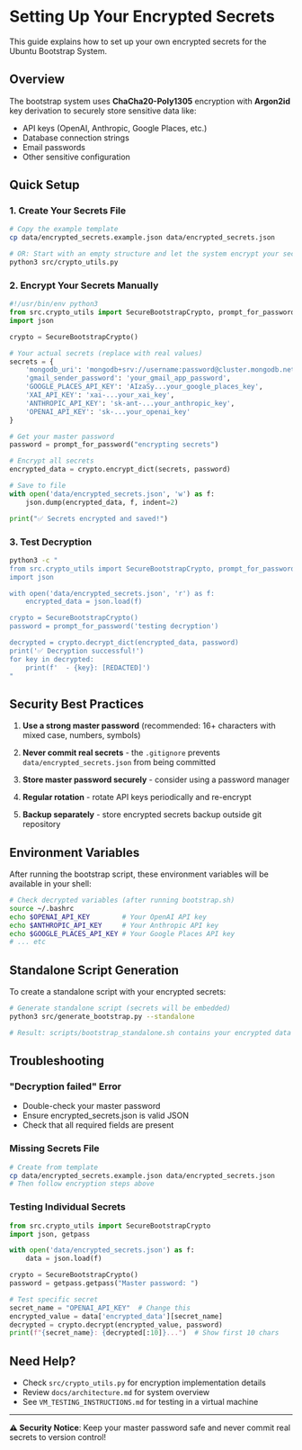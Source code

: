 # Setting Up Your Encrypted Secrets

This guide explains how to set up your own encrypted secrets for the Ubuntu Bootstrap System.

## Overview

The bootstrap system uses **ChaCha20-Poly1305** encryption with **Argon2id** key derivation to securely store sensitive data like:

- API keys (OpenAI, Anthropic, Google Places, etc.)
- Database connection strings
- Email passwords
- Other sensitive configuration

## Quick Setup

### 1. Create Your Secrets File

```bash
# Copy the example template
cp data/encrypted_secrets.example.json data/encrypted_secrets.json

# OR: Start with an empty structure and let the system encrypt your secrets
python3 src/crypto_utils.py
```

### 2. Encrypt Your Secrets Manually

```python
#!/usr/bin/env python3
from src.crypto_utils import SecureBootstrapCrypto, prompt_for_password
import json

crypto = SecureBootstrapCrypto()

# Your actual secrets (replace with real values)
secrets = {
    'mongodb_uri': 'mongodb+srv://username:password@cluster.mongodb.net/database',
    'gmail_sender_password': 'your_gmail_app_password',
    'GOOGLE_PLACES_API_KEY': 'AIzaSy...your_google_places_key',
    'XAI_API_KEY': 'xai-...your_xai_key', 
    'ANTHROPIC_API_KEY': 'sk-ant-...your_anthropic_key',
    'OPENAI_API_KEY': 'sk-...your_openai_key'
}

# Get your master password
password = prompt_for_password("encrypting secrets")

# Encrypt all secrets
encrypted_data = crypto.encrypt_dict(secrets, password)

# Save to file
with open('data/encrypted_secrets.json', 'w') as f:
    json.dump(encrypted_data, f, indent=2)

print("✅ Secrets encrypted and saved!")
```

### 3. Test Decryption

```bash
python3 -c "
from src.crypto_utils import SecureBootstrapCrypto, prompt_for_password
import json

with open('data/encrypted_secrets.json', 'r') as f:
    encrypted_data = json.load(f)

crypto = SecureBootstrapCrypto()
password = prompt_for_password('testing decryption')

decrypted = crypto.decrypt_dict(encrypted_data, password)
print('✅ Decryption successful!')
for key in decrypted:
    print(f'  - {key}: [REDACTED]')
"
```

## Security Best Practices

1. **Use a strong master password** (recommended: 16+ characters with mixed case, numbers, symbols)

2. **Never commit real secrets** - the `.gitignore` prevents `data/encrypted_secrets.json` from being committed

3. **Store master password securely** - consider using a password manager

4. **Regular rotation** - rotate API keys periodically and re-encrypt

5. **Backup separately** - store encrypted secrets backup outside git repository

## Environment Variables

After running the bootstrap script, these environment variables will be available in your shell:

```bash
# Check decrypted variables (after running bootstrap.sh)
source ~/.bashrc
echo $OPENAI_API_KEY        # Your OpenAI API key
echo $ANTHROPIC_API_KEY     # Your Anthropic API key
echo $GOOGLE_PLACES_API_KEY # Your Google Places API key
# ... etc
```

## Standalone Script Generation

To create a standalone script with your encrypted secrets:

```bash
# Generate standalone script (secrets will be embedded)
python3 src/generate_bootstrap.py --standalone

# Result: scripts/bootstrap_standalone.sh contains your encrypted data
```

## Troubleshooting

### "Decryption failed" Error
- Double-check your master password
- Ensure encrypted_secrets.json is valid JSON
- Check that all required fields are present

### Missing Secrets File
```bash
# Create from template
cp data/encrypted_secrets.example.json data/encrypted_secrets.json
# Then follow encryption steps above
```

### Testing Individual Secrets
```python
from src.crypto_utils import SecureBootstrapCrypto
import json, getpass

with open('data/encrypted_secrets.json') as f:
    data = json.load(f)

crypto = SecureBootstrapCrypto()
password = getpass.getpass("Master password: ")

# Test specific secret
secret_name = "OPENAI_API_KEY"  # Change this
encrypted_value = data['encrypted_data'][secret_name]
decrypted = crypto.decrypt(encrypted_value, password)
print(f"{secret_name}: {decrypted[:10]}...")  # Show first 10 chars
```

## Need Help?

- Check `src/crypto_utils.py` for encryption implementation details
- Review `docs/architecture.md` for system overview  
- See `VM_TESTING_INSTRUCTIONS.md` for testing in a virtual machine

---

**⚠️ Security Notice**: Keep your master password safe and never commit real secrets to version control!
